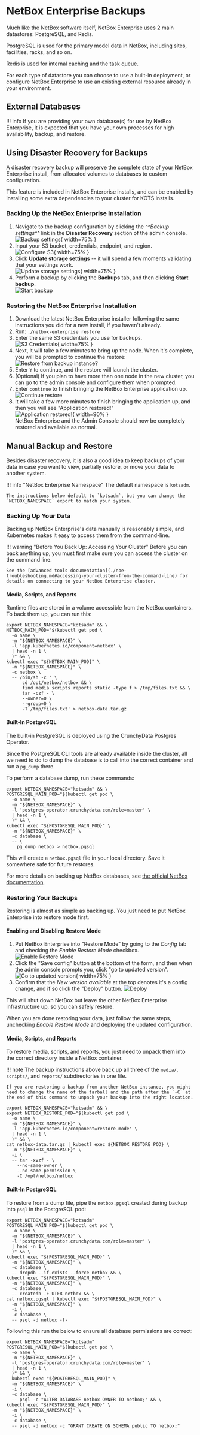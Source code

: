 # NetBox Enterprise Backups

Much like the NetBox software itself, NetBox Enterprise uses 2 main datastores: PostgreSQL, and Redis.

PostgreSQL is used for the primary model data in NetBox, including sites, facilities, racks, and so on.

Redis is used for internal caching and the task queue.

For each type of datastore you can choose to use a built-in deployment, or configure NetBox Enterprise to use an existing external resource already in your environment.

## External Databases

!!! info
    If you are providing your own database(s) for use by NetBox Enterprise, it is expected that you have your own processes for high availability, backup, and restore.

## Using Disaster Recovery for Backups

A disaster recovery backup will preserve the complete state of your NetBox Enterprise install, from allocated volumes to databases to custom configuration.

This feature is included in NetBox Enterprise installs, and can be enabled by installing some extra dependencies to your cluster for KOTS installs.

### Backing Up the NetBox Enterprise Installation

1. Navigate to the backup configuration by clicking the _^^Backup settings^^_ link in the **Disaster Recovery** section of the admin console.
   ![Backup settings](../images/netbox-enterprise/netbox-enterprise-ec-backup-settings.png){ width=75% }
2. Input your S3 bucket, credentials, endpoint, and region.<br>
   ![Configure S3](../images/netbox-enterprise/netbox-enterprise-ec-configure-s3.png){ width=75% }
3. Click **Update storage settings** -- it will spend a few moments validating that your settings work.<br>
   ![Update storage settings](../images/netbox-enterprise/netbox-enterprise-ec-update-settings.png){ width=75% }
4. Perform a backup by clicking the **Backups** tab, and then clicking **Start backup**.<br>
   ![Start backup](../images/netbox-enterprise/netbox-enterprise-ec-start-backup.png)

### Restoring the NetBox Enterprise Installation

1. Download the latest NetBox Enterprise installer following the same instructions you did for a new install, if you haven't already.
2. Run: `./netbox-enterprise restore`
3. Enter the same S3 credentials you use for backups.<br>
   ![S3 Credentials](../images/netbox-enterprise/netbox-enterprise-ec-restore-s3.png){ width=75% }
4. Next, it will take a few minutes to bring up the node.
   When it's complete, you will be prompted to continue the restore:<br>
   ![Restore from backup instance?](../images/netbox-enterprise/netbox-enterprise-ec-restore-prompt.png)
5. Enter `Y` to continue, and the restore will launch the cluster.
6. (Optional) If you plan to have more than one node in the new cluster, you can go to the admin console and configure them when prompted.
7. Enter `continue` to finish bringing the NetBox Enterprise application up.<br>
   ![Continue restore](../images/netbox-enterprise/netbox-enterprise-ec-restore-continue.png)
8. It will take a few more minutes to finish bringing the application up, and then you will see "Application restored!"<br>
   ![Application restored!](../images/netbox-enterprise/netbox-enterprise-ec-restore-complete.png){ width=90% }<br>
   NetBox Enterprise and the Admin Console should now be completely restored and available as normal.

<!-- ### KOTS Install -->

## Manual Backup and Restore

Besides disaster recovery, it is also a good idea to keep backups of your data in case you want to view, partially restore, or move your data to another system.

!!! info "NetBox Enterprise Namespace"
    The default namespace is `kotsadm`.

    The instructions below default to `kotsadm`, but you can change the `NETBOX_NAMESPACE` export to match your system.

### Backing Up Your Data

Backing up NetBox Enterprise's data manually is reasonably simple, and Kubernetes makes it easy to access them from the command-line.

!!! warning "Before You Back Up: Accessing Your Cluster"
    Before you can back anything up, you must first make sure you can access the cluster on the command line.

    See the [advanced tools documentation](./nbe-troubleshooting.md#accessing-your-cluster-from-the-command-line) for details on connecting to your NetBox Enterprise cluster.

#### Media, Scripts, and Reports

Runtime files are stored in a volume accessible from the NetBox containers.
To back them up, you can run this:

```shell
export NETBOX_NAMESPACE="kotsadm" && \
NETBOX_MAIN_POD="$(kubectl get pod \
  -o name \
  -n "${NETBOX_NAMESPACE}" \
  -l 'app.kubernetes.io/component=netbox' \
  | head -n 1 \
  )" && \
kubectl exec "${NETBOX_MAIN_POD}" \
  -n "${NETBOX_NAMESPACE}" \
  -c netbox \
  -- /bin/sh -c ' \
      cd /opt/netbox/netbox && \
      find media scripts reports static -type f > /tmp/files.txt && \
      tar -czf - \
      --owner=0 \
      --group=0 \
      -T /tmp/files.txt' > netbox-data.tar.gz
```

#### Built-In PostgreSQL

The built-in PostgreSQL is deployed using the CrunchyData Postgres Operator.

Since the PostgreSQL CLI tools are already available inside the cluster, all we need to do to dump the database is to call into the correct container and run a `pg_dump` there.

To perform a database dump, run these commands:

```shell
export NETBOX_NAMESPACE="kotsadm" && \
POSTGRESQL_MAIN_POD="$(kubectl get pod \
  -o name \
  -n "${NETBOX_NAMESPACE}" \
  -l 'postgres-operator.crunchydata.com/role=master' \
  | head -n 1 \
  )" && \
kubectl exec "${POSTGRESQL_MAIN_POD}" \
  -n "${NETBOX_NAMESPACE}" \
  -c database \
  -- \
    pg_dump netbox > netbox.pgsql
```

This will create a `netbox.pgsql` file in your local directory.
Save it somewhere safe for future restores.

For more details on backing up NetBox databases, see [the official NetBox documentation](https://netboxlabs.com/docs/netbox/en/stable/administration/replicating-netbox/).

### Restoring Your Backups

Restoring is almost as simple as backing up.
You just need to put NetBox Enterprise into restore mode first.

#### Enabling and Disabling Restore Mode

1. Put NetBox Enterprise into "Restore Mode" by going to the _Config_ tab and checking the _Enable Restore Mode_ checkbox.
   ![Enable Restore Mode](../images/netbox-enterprise/netbox-enterprise-restore-mode-enable.png)
2. Click the "Save config" button at the bottom of the form, and then when the admin console prompts you, click "go to updated version".<br>
   ![Go to updated version](../images/netbox-enterprise/netbox-enterprise-restore-mode-updated-version.png){ width=75% }
3. Confirm that the _New version available_ at the top denotes it's a config change, and if so click the "Deploy" button.
   ![Deploy](../images/netbox-enterprise/netbox-enterprise-restore-mode-deploy.png)

This will shut down NetBox but leave the other NetBox Enterprise infrastructure up, so you can safely restore.

When you are done restoring your data, just follow the same steps, unchecking _Enable Restore Mode_ and deploying the updated configuration.

#### Media, Scripts, and Reports

To restore media, scripts, and reports, you just need to unpack them into the correct directory inside a NetBox container.

!!! note
    The backup instructions above back up all three of the `media/`, `scripts/`, and `reports/` subdirectories in one file.

    If you are restoring a backup from another NetBox instance, you might need to change the name of the tarball and the path after the `-C` at the end of this command to unpack your backup into the right location.

```shell
export NETBOX_NAMESPACE="kotsadm" && \
export NETBOX_RESTORE_POD="$(kubectl get pod \
  -o name \
  -n "${NETBOX_NAMESPACE}" \
  -l 'app.kubernetes.io/component=restore-mode' \
  | head -n 1 \
  )" && \
cat netbox-data.tar.gz | kubectl exec ${NETBOX_RESTORE_POD} \
  -n "${NETBOX_NAMESPACE}" \
  -i \
  -- tar -xvzf - \
    --no-same-owner \
    --no-same-permission \
    -C /opt/netbox/netbox
```

#### Built-In PostgreSQL

To restore from a dump file, pipe the `netbox.pgsql` created during backup into `psql` in the PostgreSQL pod:

```shell
export NETBOX_NAMESPACE="kotsadm"
POSTGRESQL_MAIN_POD="$(kubectl get pod \
  -o name \
  -n "${NETBOX_NAMESPACE}" \
  -l 'postgres-operator.crunchydata.com/role=master' \
  | head -n 1 \
  )" && \
kubectl exec "${POSTGRESQL_MAIN_POD}" \
  -n "${NETBOX_NAMESPACE}" \
  -c database \
  -- dropdb --if-exists --force netbox && \
kubectl exec "${POSTGRESQL_MAIN_POD}" \
  -n "${NETBOX_NAMESPACE}" \
  -c database \
  -- createdb -E UTF8 netbox && \
cat netbox.pgsql | kubectl exec "${POSTGRESQL_MAIN_POD}" \
  -n "${NETBOX_NAMESPACE}" \
  -i \
  -c database \
  -- psql -d netbox -f-
```

Following this run the below to ensure all database permissions are correct:

```shell
export NETBOX_NAMESPACE="kotsadm"
POSTGRESQL_MAIN_POD="$(kubectl get pod \
  -o name \
  -n "${NETBOX_NAMESPACE}" \
  -l 'postgres-operator.crunchydata.com/role=master' \
  | head -n 1 \
  )" && \
  kubectl exec "${POSTGRESQL_MAIN_POD}" \
  -n "${NETBOX_NAMESPACE}" \
  -i \
  -c database \
  -- psql -c "ALTER DATABASE netbox OWNER TO netbox;" && \
kubectl exec "${POSTGRESQL_MAIN_POD}" \
  -n "${NETBOX_NAMESPACE}" \
  -i \
  -c database \
  -- psql -d netbox -c "GRANT CREATE ON SCHEMA public TO netbox;"
```